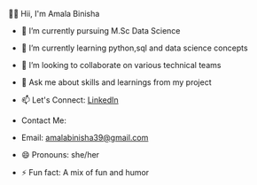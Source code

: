 👋🏻 Hii, I'm Amala Binisha 

- 🔭 I’m currently pursuing M.Sc Data Science
- 🌱 I’m currently learning python,sql and data science concepts
- 👯 I’m looking to collaborate on various technical teams
- 💬 Ask me about skills and learnings from my project
- 📫 Let's Connect:
  [LinkedIn](https://www.linkedin.com/in/amala-binisha-686b7b2b8)
- Contact Me:
- Email: amalabinisha39@gmail.com 
  
- 😄 Pronouns: she/her
- ⚡ Fun fact: A mix of fun and humor
  

